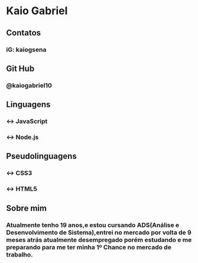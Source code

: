 # Kaio Gabriel

## Contatos 
### iG: kaiogsena

## Git Hub
### @kaiogabriel10

## Linguagens
### <-> JavaScript 
### <-> Node.js 

## Pseudolinguagens
### <-> CSS3
### <-> HTML5

## Sobre mim 

### Atualmente tenho 19 anos,e estou cursando ADS(Análise e Desenvolvimento de Sistema),entrei no mercado por volta de 9  meses atrás atualmente desempregado porém estudando e me preparando para me ter minha 1º Chance no mercado de trabalho.